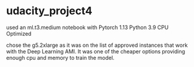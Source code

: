 # udacity_project4

used an ml.t3.medium notebook with Pytorch 1.13 Python 3.9 CPU Optimized

chose the g5.2xlarge as it was on the list of approved instances that work with the Deep Learning AMI. It was one of the cheaper options providing enough cpu and memory to train the model.